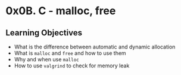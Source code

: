 # 0x0B. C - malloc, free

## Learning Objectives

- What is the difference between automatic and dynamic allocation  
- What is `malloc` and `free` and how to use them  
- Why and when use `malloc`  
- How to use `valgrind` to check for memory leak  
